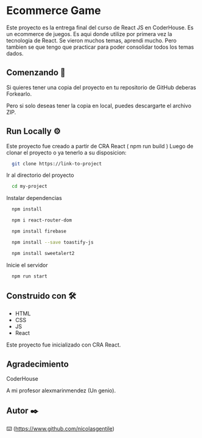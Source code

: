 # Ecommerce Game

Este proyecto es la entrega final del curso de React JS en CoderHouse.
Es un ecommerce de juegos. Es aqui donde utilize por primera vez la tecnologia de React.
Se vieron muchos temas, aprendi mucho. Pero tambien se que tengo que practicar para poder consolidar todos los temas dados.


## Comenzando 🚀

Si quieres tener una copia del proyecto en tu repositorio de GitHub deberas Forkearlo.

Pero si solo deseas tener la copia en local, puedes descargarte el archivo ZIP.


## Run Locally ⚙️

Este proyecto fue creado a partir de CRA React ( npm run build )
Luego de clonar el proyecto o ya tenerlo a su disposicion:

```bash
  git clone https://link-to-project
```

Ir al directorio del proyecto

```bash
  cd my-project
```

Instalar dependencias

```bash
  npm install
```
```bash
  npm i react-router-dom
```
```bash
  npm install firebase
```
```bash
  npm install --save toastify-js
```
```bash
  npm install sweetalert2
```

Inicie el servidor

```bash
  npm run start
```


## Construido con 🛠️

* HTML
* CSS
* JS
* React

Este proyecto fue inicializado con CRA React.




## Agradecimiento

CoderHouse

A mi profesor alexmarinmendez (Un genio).

## Autor ✒️

⌨️ (https://www.github.com/nicolasgentile)

